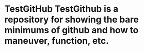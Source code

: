 # TestGitHub                                                                    TestGithub is a repository for showing the bare minimums of github and how to maneuver, function, etc.
